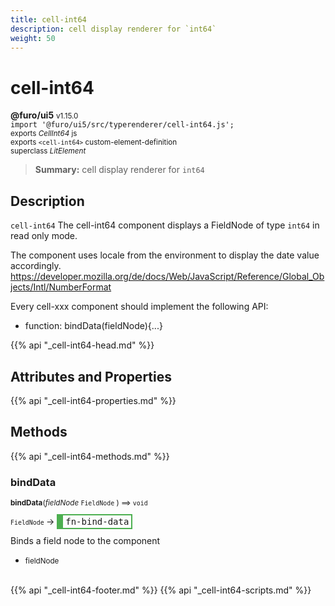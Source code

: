 ```yaml
---
title: cell-int64
description: cell display renderer for `int64`
weight: 50
---
```


# cell-int64
**@furo/ui5** <small>v1.15.0</small>
<br>`import '@furo/ui5/src/typerenderer/cell-int64.js';`<small>
<br>exports *CellInt64* js
<br>exports `<cell-int64>` custom-element-definition
<br>superclass *LitElement*</small>

> **Summary:** cell display renderer for `int64`

## Description

`cell-int64`
The cell-int64 component displays a FieldNode of type `int64` in read only mode.

The component uses locale from the environment to display the date value accordingly.
https://developer.mozilla.org/de/docs/Web/JavaScript/Reference/Global_Objects/Intl/NumberFormat

Every cell-xxx component should implement the following API:
- function: bindData(fieldNode){...}

{{% api "_cell-int64-head.md" %}}

## Attributes and Properties
{{% api "_cell-int64-properties.md" %}}






## Methods
{{% api "_cell-int64-methods.md" %}}


### **bindData**
<small>**bindData**(*fieldNode* `FieldNode` ) ⟹ `void`</small>

<small>`FieldNode` </small> →
<span  style="border-width:2px 2px 2px 10px; border-style: solid;border-color:  rgb(76, 175, 80);font-family:monospace; padding:2px 4px;">fn-bind-data</span>

Binds a field node to the component

- <small>fieldNode </small>
<br><br>






{{% api "_cell-int64-footer.md" %}}
{{% api "_cell-int64-scripts.md" %}}
